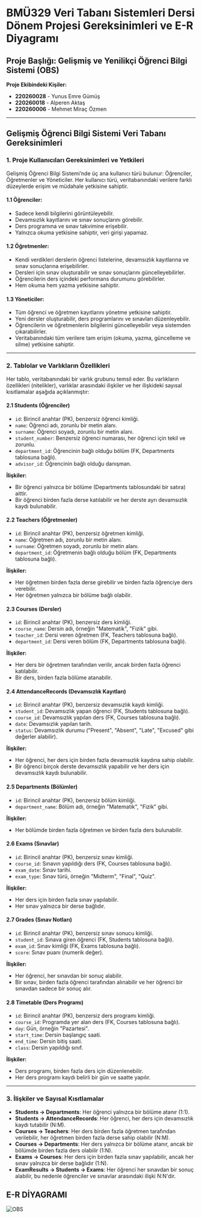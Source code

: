 # BMÜ329 Veri Tabanı Sistemleri Dersi Dönem Projesi Gereksinimleri ve E-R Diyagramı

## Proje Başlığı: Gelişmiş ve Yenilikçi Öğrenci Bilgi Sistemi (OBS)

**Proje Ekibindeki Kişiler:**
- **220260028** - Yunus Emre Gümüş
- **220260018** - Alperen Aktaş
- **220260006** - Mehmet Miraç Özmen

---

## Gelişmiş Öğrenci Bilgi Sistemi Veri Tabanı Gereksinimleri

### 1. Proje Kullanıcıları Gereksinimleri ve Yetkileri

Gelişmiş Öğrenci Bilgi Sistemi’nde üç ana kullanıcı türü bulunur: Öğrenciler, Öğretmenler ve Yöneticiler. Her kullanıcı türü, veritabanındaki verilere farklı düzeylerde erişim ve müdahale yetkisine sahiptir.

#### 1.1 Öğrenciler:
- Sadece kendi bilgilerini görüntüleyebilir.
- Devamsızlık kayıtlarını ve sınav sonuçlarını görebilir.
- Ders programına ve sınav takvimine erişebilir.
- Yalnızca okuma yetkisine sahiptir, veri girişi yapamaz.

#### 1.2 Öğretmenler:
- Kendi verdikleri derslerin öğrenci listelerine, devamsızlık kayıtlarına ve sınav sonuçlarına erişebilirler.
- Dersleri için sınav oluşturabilir ve sınav sonuçlarını güncelleyebilirler.
- Öğrencilerin ders içindeki performans durumunu görebilirler.
- Hem okuma hem yazma yetkisine sahiptir.

#### 1.3 Yöneticiler:
- Tüm öğrenci ve öğretmen kayıtlarını yönetme yetkisine sahiptir.
- Yeni dersler oluşturabilir, ders programlarını ve sınavları düzenleyebilir.
- Öğrencilerin ve öğretmenlerin bilgilerini güncelleyebilir veya sistemden çıkarabilirler.
- Veritabanındaki tüm verilere tam erişim (okuma, yazma, güncelleme ve silme) yetkisine sahiptir.

---

### 2. Tablolar ve Varlıkların Özellikleri

Her tablo, veritabanındaki bir varlık grubunu temsil eder. Bu varlıkların özellikleri (nitelikler), varlıklar arasındaki ilişkiler ve her ilişkideki sayısal kısıtlamalar aşağıda açıklanmıştır:

#### 2.1 Students (Öğrenciler)
- `id`: Birincil anahtar (PK), benzersiz öğrenci kimliği.
- `name`: Öğrenci adı, zorunlu bir metin alanı.
- `surname`: Öğrenci soyadı, zorunlu bir metin alanı.
- `student_number`: Benzersiz öğrenci numarası, her öğrenci için tekil ve zorunlu.
- `department_id`: Öğrencinin bağlı olduğu bölüm (FK, Departments tablosuna bağlı).
- `advisor_id`: Öğrencinin bağlı olduğu danışman.

**İlişkiler:** 
- Bir öğrenci yalnızca bir bölüme (Departments tablosundaki bir satıra) aittir.
- Bir öğrenci birden fazla derse katılabilir ve her derste ayrı devamsızlık kaydı bulunabilir.

#### 2.2 Teachers (Öğretmenler)
- `id`: Birincil anahtar (PK), benzersiz öğretmen kimliği.
- `name`: Öğretmen adı, zorunlu bir metin alanı.
- `surname`: Öğretmen soyadı, zorunlu bir metin alanı.
- `department_id`: Öğretmenin bağlı olduğu bölüm (FK, Departments tablosuna bağlı).

**İlişkiler:**
- Her öğretmen birden fazla derse girebilir ve birden fazla öğrenciye ders verebilir.
- Her öğretmen yalnızca bir bölüme bağlı olabilir.

#### 2.3 Courses (Dersler)
- `id`: Birincil anahtar (PK), benzersiz ders kimliği.
- `course_name`: Dersin adı, örneğin "Matematik", "Fizik" gibi.
- `teacher_id`: Dersi veren öğretmen (FK, Teachers tablosuna bağlı).
- `department_id`: Dersi veren bölüm (FK, Departments tablosuna bağlı).

**İlişkiler:**
- Her ders bir öğretmen tarafından verilir, ancak birden fazla öğrenci katılabilir.
- Bir ders, birden fazla bölüme atanabilir.

#### 2.4 AttendanceRecords (Devamsızlık Kayıtları)
- `id`: Birincil anahtar (PK), benzersiz devamsızlık kaydı kimliği.
- `student_id`: Devamsızlık yapan öğrenci (FK, Students tablosuna bağlı).
- `course_id`: Devamsızlık yapılan ders (FK, Courses tablosuna bağlı).
- `date`: Devamsızlık yapılan tarih.
- `status`: Devamsızlık durumu ("Present", "Absent", "Late", "Excused" gibi değerler alabilir).

**İlişkiler:**
- Her öğrenci, her ders için birden fazla devamsızlık kaydına sahip olabilir.
- Bir öğrenci birçok derste devamsızlık yapabilir ve her ders için devamsızlık kaydı bulunabilir.

#### 2.5 Departments (Bölümler)
- `id`: Birincil anahtar (PK), benzersiz bölüm kimliği.
- `department_name`: Bölüm adı, örneğin "Matematik", "Fizik" gibi.

**İlişkiler:**
- Her bölümde birden fazla öğretmen ve birden fazla ders bulunabilir.

#### 2.6 Exams (Sınavlar)
- `id`: Birincil anahtar (PK), benzersiz sınav kimliği.
- `course_id`: Sınavın yapıldığı ders (FK, Courses tablosuna bağlı).
- `exam_date`: Sınav tarihi.
- `exam_type`: Sınav türü, örneğin "Midterm", "Final", "Quiz".

**İlişkiler:**
- Her ders için birden fazla sınav yapılabilir.
- Her sınav yalnızca bir derse bağlıdır.

#### 2.7 Grades (Sınav Notları)
- `id`: Birincil anahtar (PK), benzersiz sınav sonucu kimliği.
- `student_id`: Sınava giren öğrenci (FK, Students tablosuna bağlı).
- `exam_id`: Sınav kimliği (FK, Exams tablosuna bağlı).
- `score`: Sınav puanı (numerik değer).

**İlişkiler:**
- Her öğrenci, her sınavdan bir sonuç alabilir.
- Bir sınav, birden fazla öğrenci tarafından alınabilir ve her öğrenci bir sınavdan sadece bir sonuç alır.

#### 2.8 Timetable (Ders Programı)
- `id`: Birincil anahtar (PK), benzersiz ders programı kimliği.
- `course_id`: Programda yer alan ders (FK, Courses tablosuna bağlı).
- `day`: Gün, örneğin "Pazartesi".
- `start_time`: Dersin başlangıç saati.
- `end_time`: Dersin bitiş saati.
- `class`: Dersin yapıldığı sınıf.

**İlişkiler:**
- Ders programı, birden fazla ders için düzenlenebilir.
- Her ders programı kaydı belirli bir gün ve saatte yapılır.

---

### 3. İlişkiler ve Sayısal Kısıtlamalar

- **Students → Departments**: Her öğrenci yalnızca bir bölüme atanır (1:1).
- **Students → AttendanceRecords**: Her öğrenci, her ders için devamsızlık kaydı tutabilir (N:M).
- **Courses → Teachers**: Her ders birden fazla öğretmen tarafından verilebilir, her öğretmen birden fazla derse sahip olabilir (N:M).
- **Courses → Departments**: Her ders yalnızca bir bölüme atanır, ancak bir bölümde birden fazla ders olabilir (1:N).
- **Exams → Courses**: Her ders için birden fazla sınav yapılabilir, ancak her sınav yalnızca bir derse bağlıdır (1:N).
- **ExamResults → Students → Exams**: Her öğrenci her sınavdan bir sonuç alabilir, bu nedenle öğrenciler ve sınavlar arasındaki ilişki N:N'dir.

## E-R DİYAGRAMI

![OBS](https://github.com/user-attachments/assets/c02193dd-483a-4295-9d6c-e7c1b7227248)

